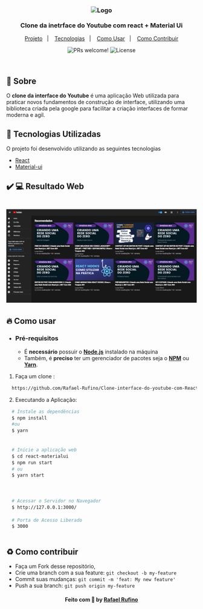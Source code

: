 
<h3 align="center">
    <img alt="Logo" title="#logo" width="300px" src="https://www.opnotes.eu/images/cache/uploads/blog/youtube-logo2-750x422.jpg">
    <br><br>
    <b>Clone da inetrface do Youtube com react + Material Ui</b>  
    <br>
</h3>


<p align="center">
  <a href="#sobre">Projeto</a>&nbsp;&nbsp;&nbsp;|&nbsp;&nbsp;&nbsp;
  <a href="#tecnologias-utilizadas">Tecnologias</a>&nbsp;&nbsp;&nbsp;|&nbsp;&nbsp;&nbsp;
  <a href="#como-usar">Como Usar</a>&nbsp;&nbsp;&nbsp;|&nbsp;&nbsp;&nbsp;
  <a href="#Como-Contribuir">Como Contribuir</a>
</p>

<p align="center">
 <img src="https://img.shields.io/static/v1?label=PRs&message=welcome&color=49AA26&labelColor=000000" alt="PRs welcome!" />

  <img alt="License" src="https://img.shields.io/static/v1?label=license&message=MIT&color=49AA26&labelColor=000000">
</p>

<br>



<a id="sobre"></a>


## :bookmark: Sobre

O <strong>clone da interface do Youtube</strong> é uma aplicação Web utilizada para praticar novos fundamentos de construção de interface, utilizando uma biblioteca criada pela google para facilitar a criação interfaces de formar moderna e agil.


<a id="tecnologias-utilizadas"></a>

## :rocket: Tecnologias Utilizadas

O projeto foi desenvolvido utilizando as seguintes tecnologias

- [React](https://pt-br.reactjs.org/)
- [Material-ui](https://www.typescriptlang.org/)




## :heavy_check_mark: :computer: Resultado Web

<h1 align="center">
    <img alt="Web Home" src="./.github/app.png" width="800px">

</h1>

<!-- ## :heavy_check_mark: :computer: Video da Aplicação Web

<h1 align="center">
    <img alt="Web" src="./.github/video.gif" width="900px">
</h1> -->



<a id="como-usar"></a>

## :fire: Como usar

- ### **Pré-requisitos**

  - É **necessário** possuir o **[Node.js](https://nodejs.org/en/)** instalado na máquina
  - Também, é **preciso** ter um gerenciador de pacotes seja o **[NPM](https://www.npmjs.com/)** ou **[Yarn](https://yarnpkg.com/)**.
  




1. Faça um clone :

```sh
  https://github.com/Rafael-Rufino/Clone-interface-do-youtube-com-React-Material-ui.git
```

2. Executando a Aplicação:

```sh
  # Instale as dependências
  $ npm install 
  #ou
  $ yarn 


  # Inicie a aplicação web
  $ cd react-materialui
  $ npm run start
  # ou 
  $ yarn start


  
  # Acessar o Servidor no Navegador
  $ http://127.0.0.1:3000/
 
  # Porta de Acesso Liberado
  $ 3000



```
  
<a id="Como-Contribuir"></a>


## :recycle: Como contribuir

- Faça um Fork desse repositório,
- Crie uma branch com a sua feature: `git checkout -b my-feature`
- Commit suas mudanças: `git commit -m 'feat: My new feature'`
- Push a sua branch: `git push origin my-feature`





<h4 align="center">
    Feito com 💜 by <a href="https://www.linkedin.com/in/rafael-r-dos-santos-b889311ba/" target="_blank">Rafael Rufino</a>
</h4>






